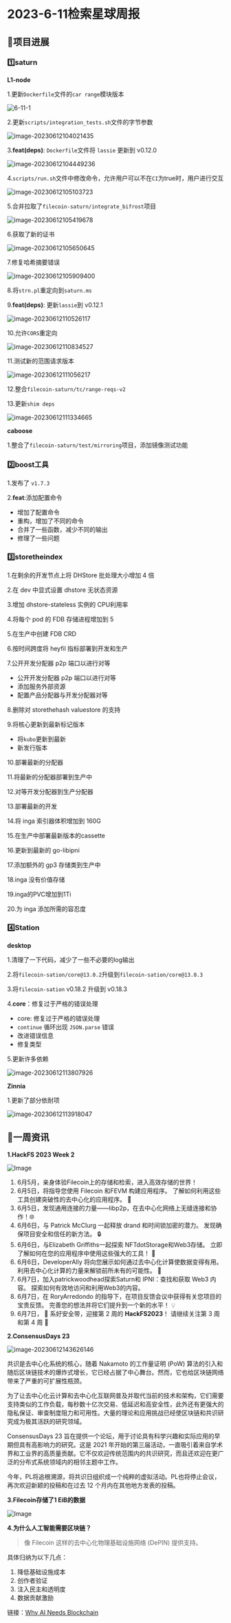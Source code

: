 # 2023-6-11检索星球周报


## 🚀项目进展

### 1️⃣saturn

**L1-node**

1.更新`Dockerfile`文件的`car range`模块版本

![6-11-1](img/6-11-1.png)

2.更新`scripts/integration_tests.sh`文件的字节参数

![image-20230612104021435](img/6-11-2.png)

3.**feat(deps)**: `Dockerfile`文件将 `lassie` 更新到 v0.12.0

![image-20230612104449236](img/6-11-3.png)

4.`scripts/run.sh`文件中修改命令，允许用户可以不在`CI`为true时，用户进行交互

![image-20230612105103723](img/6-11-4.png)

5.合并拉取了`filecoin-saturn/integrate_bifrost`项目

![image-20230612105419678](img/6-11-5.png)

6.获取了新的证书

![image-20230612105650645](img/6-11-6.png)

7.修复哈希摘要错误

![image-20230612105909400](img/6-11-7.png)

8.将`strn.pl`重定向到`saturn.ms`

9.**feat(deps)**: 更新`lassie`到 v0.12.1

![image-20230612110526117](img/6-11-8.png)

10.允许`CORS`重定向

![image-20230612110834527](img/6-11-9.png)

11.测试新的范围请求版本

![image-20230612111056217](img/6-11-10.png)

12.整合`filecoin-saturn/tc/range-reqs-v2`

13.更新`shim deps`

![image-20230612111334665](img/6-11-11.png)

**caboose**

1.整合了`filecoin-saturn/test/mirroring`项目，添加镜像测试功能

###  2️⃣boost工具

1.发布了 `v1.7.3`

2.**feat**:添加配置命令

* 增加了配置命令
* 重构，增加了不同的命令
* 合并了一些函数，减少不同的输出
* 修理了一些问题

###  3️⃣storetheindex

1.在剩余的开发节点上将 DHStore 批处理大小增加 4 倍

2.在 dev 中显式设置 dhstore 无状态资源

3.增加 dhstore-stateless 实例的 CPU利用率

4.将每个 pod 的 FDB 存储进程增加到 5

5.在生产中创建 FDB CRD

6.按时间跨度将 heyfil 指标部署到开发和生产

7.公开开发分配器 p2p 端口以进行对等

+ 公开开发分配器 p2p 端口以进行对等
+ 添加服务外部资源
+ 配置产品分配器与开发分配器对等

8.删除对 storethehash valuestore 的支持

9.将核心更新到最新标记版本

+ 将`kubo`更新到最新
+ 新发行版本

10.部署最新的分配器

11.将最新的分配器部署到生产中

12.对等开发分配器到生产分配器

13.部署最新的开发

14.将 inga 索引器体积增加到 160G

15.在生产中部署最新版本的cassette

16.更新到最新的 go-libipni

17.添加额外的 gp3 存储类到生产中

18.inga 没有价值存储

19.inga的PVC增加到1Ti

20.为 inga 添加所需的容忍度



### 4️⃣Station

**desktop**

1.清理了一下代码，减少了一些不必要的log输出

2.将`filecoin-sation/core@13.0.2`升级到`filecoin-sation/core@13.0.3`

3.将`filecoin-sation` v0.18.2 升级到 v0.18.3

4.**core**：修复过于严格的错误处理

+ core: 修复过于严格的错误处理
+ `continue` 循环出现 `JSON.parse` 错误
+ 改进错误信息
+ 修复类型

5.更新许多依赖

![image-20230612113807926](img/6-11-12.png)

**Zinnia**

1.更新了部分依耐项

![image-20230612113918047](img/6-11-13.png)



##  📢一周资讯

**1.HackFS 2023 Week 2**

![Image](img/FxzuhW-WYAAaJT5)

1. 6月5月，亲身体验Filecoin上的存储和检索，进入高效存储的世界！
2. 6月5日，将指导您使用 Filecoin 和FEVM 构建应用程序。 了解如何利用这些工具创建突破性的去中心化的应用程序。 📲
3. 6月5日，发现通用连接的力量——libp2p，在去中心化网络上无缝连接和协作！🌐
4. 6月6日，与 Patrick McClurg 一起释放 drand 和时间锁加密的潜力。 发现确保项目安全和信任的新方法。 🔒
5. 6月6日，与Elizabeth Griffiths一起探索 NFTdotStorage和Web3存储。 立即了解如何在您的应用程序中使用这些强大的工具！ 📱
6. 6月6日，DeveloperAlly 将向您展示如何通过去中心化计算使数据变得有用。 利用去中心化计算的力量来解锁前所未有的可能性。 🚀
7. 6月7日，加入patrickwoodhead探索Saturn和 IPNI：查找和获取 Web3 内容。 探索如何有效地访问和利用Web3的内容。
8. 6月7日，在 RoryArredondo 的指导下，在项目反馈会议中获得有关您项目的宝贵反馈。 完善您的想法并将它们提升到一个新的水平！ 💡
9. 6月7日， 🤩 系好安全带，迎接第 2 周的 **HackFS2023**！ 请继续关注第 3 周和第 4 周 🚀

**2.ConsensusDays 23**

![image-20230612143626146](img/6-11-14.png)

共识是去中心化系统的核心，随着 Nakamoto 的工作量证明 (PoW) 算法的引入和随后区块链技术的爆炸式增长，它已经占据了中心舞台。然而，它也给区块链网络带来了严重的可扩展性瓶颈。

为了让去中心化云计算和去中心化互联网普及并取代当前的技术和架构，它们需要支持类似的工作负载，每秒数十亿次交易、低延迟和高安全性，此外还有更强大的隐私保证、审查制度阻力和可用性。大量的理论和应用挑战已经使区块链和共识研究成为极其活跃的研究领域。

ConsensusDays 23 旨在提供一个论坛，用于讨论具有科学兴趣和实际应用的早期但具有高影响力的研究。这是 2021 年开始的第三届活动，一直吸引着来自学术界和工业界的高质量贡献。它不仅欢迎传统范围内的共识研究，而且还欢迎在更广泛的分布式系统领域内的相邻主题中工作。

今年，PL将追根溯源，将共识日组织成一个纯粹的虚拟活动。PL也将停止会议，再次欢迎新颖的投稿和在过去 12 个月内在其他地方发表的投稿。

**3.Filecoin存储了1 EiB的数据**

![Image](img/FyC7uwCXoAYu2rQ)

**4.为什么人工智能需要区块链？**

> 像 Filecoin 这样的去中心化物理基础设施网络 (DePIN) 提供支持。

具体归纳为以下几点：

1. 降低基础设施成本
2. 创作者验证
3. 注入民主和透明度
4. 数据贡献激励

链接：[Why AI Needs Blockchain](https://blog.filecointldr.io/four-non-philosophical-reasons-why-ai-needs-blockchain-82347f081016)

